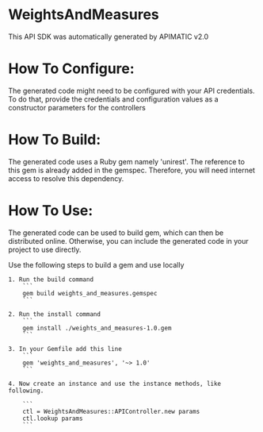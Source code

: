 WeightsAndMeasures
=================
This API SDK was automatically generated by APIMATIC v2.0

How To Configure:
=================
The generated code might need to be configured with your API credentials. To do that,
provide the credentials and configuration values as a constructor parameters for the controllers

How To Build: 
=============
The generated code uses a Ruby gem namely 'unirest'. The reference to this gem is
already added in the gemspec. Therefore, you will need internet access to resolve
this dependency.

How To Use:
===========
The generated code can be used to build gem, which can then be distributed online.
Otherwise, you can include the generated code in your project to use directly.

Use the following steps to build a gem and use locally

    1. Run the build command
        ```
        gem build weights_and_measures.gemspec
        ```

    2. Run the install command  
        ```
        gem install ./weights_and_measures-1.0.gem
        ```

    3. In your Gemfile add this line
        ```
        gem 'weights_and_measures', '~> 1.0'
        ```

    4. Now create an instance and use the instance methods, like following.

        ```
        ctl = WeightsAndMeasures::APIController.new params
        ctl.lookup params
        ```
